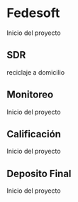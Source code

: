 # Fedesoft
Inicio del proyecto

## SDR
reciclaje a domicilio
## Monitoreo
Inicio del proyecto
## Calificación
Inicio del proyecto
## Deposito Final
Inicio del proyecto
